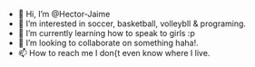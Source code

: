 - 👋 Hi, I’m @Hector-Jaime
- 👀 I’m interested in soccer, basketball, volleybll & programing.
- 🌱 I’m currently learning how to speak to girls :p
- 💞️ I’m looking to collaborate on something haha!.
- 📫 How to reach me I don{t even know where I live.

<!---
Hector-Jaime/Hector-Jaime is a ✨ special ✨ repository because its `README.md` (this file) appears on your GitHub profile.
You can click the Preview link to take a look at your changes.
--->
